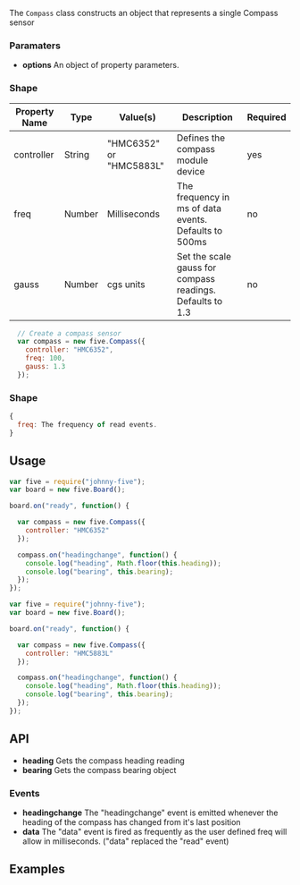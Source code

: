 The `Compass` class constructs an object that represents a single Compass sensor

### Paramaters

 * **options** An object of property parameters.
### Shape

<table>
  <thead>
    <tr>
      <th>Property Name</th>
      <th>Type</th>
      <th>Value(s)</th>
      <th>Description</th>
      <th>Required</th>
    </tr>
  </thead>
  <tbody>
    <tr>
      <td>controller</td>
      <td>String</td>
      <td>"HMC6352" or "HMC5883L"</td>
      <td>Defines the compass module device</td>
      <td>yes</td>
    </tr>
    <tr>
      <td>freq</td>
      <td>Number</td>
      <td>Milliseconds</td>
      <td>The frequency in ms of data events. Defaults to 500ms</td>
      <td>no</td>
    </tr>
    <tr>
      <td>gauss</td>
      <td>Number</td>
      <td>cgs units</td>
      <td>Set the scale gauss for compass readings. Defaults to 1.3</td>
      <td>no</td>
    </tr>
  </tbody>
</table>

```js
  // Create a compass sensor
  var compass = new five.Compass({
    controller: "HMC6352",
    freq: 100,
    gauss: 1.3
  });
```


### Shape

```js
{
  freq: The frequency of read events.
}
```

## Usage

```js
var five = require("johnny-five");
var board = new five.Board();

board.on("ready", function() {

  var compass = new five.Compass({
    controller: "HMC6352"
  });

  compass.on("headingchange", function() {
    console.log("heading", Math.floor(this.heading));
    console.log("bearing", this.bearing);
  });
});
```

```js
var five = require("johnny-five");
var board = new five.Board();

board.on("ready", function() {

  var compass = new five.Compass({
    controller: "HMC5883L"
  });

  compass.on("headingchange", function() {
    console.log("heading", Math.floor(this.heading));
    console.log("bearing", this.bearing);
  });
});
```
## API

* **heading** Gets the compass heading reading
* **bearing** Gets the compass bearing object

### Events
* **headingchange** The "headingchange" event is emitted whenever the heading of the compass has changed from it's last position
* **data** The "data" event is fired as frequently as the user defined freq will allow in milliseconds. ("data" replaced the "read" event)


## Examples

